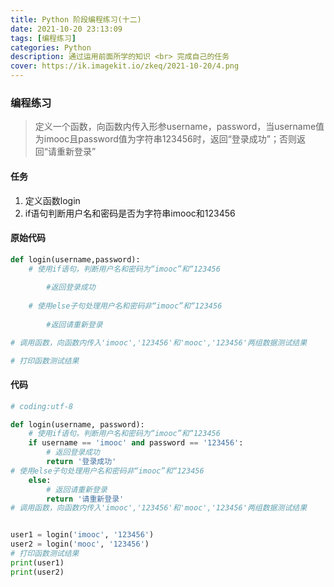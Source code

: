 ```yaml
---
title: Python 阶段编程练习(十二)
date: 2021-10-20 23:13:09
tags: [编程练习]
categories: Python
description: 通过运用前面所学的知识 <br> 完成自己的任务
cover: https://ik.imagekit.io/zkeq/2021-10-20/4.png
---
```


### 编程练习

> 定义一个函数，向函数内传入形参username，password，当username值为imooc且password值为字符串123456时，返回“登录成功”；否则返回“请重新登录”

#### 任务

1. 定义函数login
2. if语句判断用户名和密码是否为字符串imooc和123456

#### 原始代码

```python
def login(username,password):
	# 使用if语句，判断用户名和密码为“imooc”和“123456
	
		#返回登录成功
		
	# 使用else子句处理用户名和密码非“imooc”和“123456
	
		#返回请重新登录

# 调用函数，向函数内传入'imooc','123456'和'mooc','123456'两组数据测试结果

# 打印函数测试结果

```

#### 代码

```python
# coding:utf-8

def login(username, password):
    # 使用if语句，判断用户名和密码为“imooc”和“123456
    if username == 'imooc' and password == '123456':
        # 返回登录成功
        return '登录成功'
# 使用else子句处理用户名和密码非“imooc”和“123456
    else:
        # 返回请重新登录
        return '请重新登录'
# 调用函数，向函数内传入'imooc','123456'和'mooc','123456'两组数据测试结果


user1 = login('imooc', '123456')
user2 = login('mooc', '123456')
# 打印函数测试结果
print(user1)
print(user2)

```

